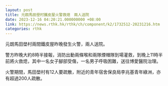 ```yaml
---
layout: post
title: 元朗馬田壆村鐵皮屋火警救熄　兩人送院
date: 2023-12-16 04:20:21.000000000 +08:00
link: https://news.rthk.hk/rthk/ch/component/k2/1732512-20231216.htm
categories: rthk
---
```


元朗馬田壆村兩間鐵皮屋昨晚發生火警，兩人送院。

警方昨晚大約8時半接報，消防出動兩條喉和兩隊煙帽隊到場灌救，到晚上11時半前將火救熄，其中一名女子腳部受傷，一名男子呼吸困難，送往博愛醫院治理。

火警期間，馬田壆村有12人要疏散，附近的青年宿舍保良局李兆基青年綠洲，亦有超過200人疏散。
